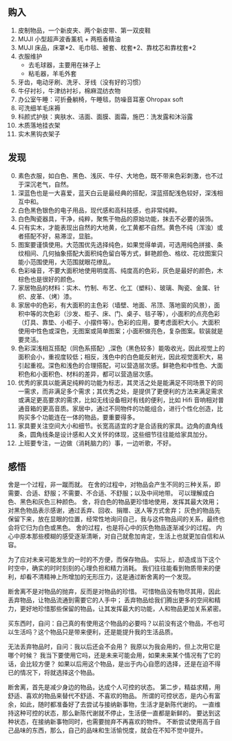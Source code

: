 ## 购入

1. 皮制物品，一个新皮夹、两个新皮带、第一双皮鞋
2. MUJI 小型超声波香薰机 + 两瓶香精油
3. MUJI 床品，床罩\*2、毛巾毯、被套、枕套\*2、靠枕芯和靠枕套\*2
4. 衣服维护
    - 去毛球器，主要用在袜子上
    - 粘毛器，羊毛外套
8. 牙齿，电动牙刷、洗牙、牙线（没有好的习惯）
4. 牛仔衬衫，牛津纺衬衫，棉麻混纺衣物
1. 办公室午睡：可折叠躺椅，午睡毯，防噪音耳塞 Ohropax soft
1. 可洗细羊毛床褥
1. 科颜式护肤：爽肤水、洁面、面膜、面霜，施巴：洗发露和沐浴露
1. 木质落地挂衣架
1. 实木黑钩衣架子

## 发现

0. 素色衣服，如白色、黑色、浅灰、牛仔、大地色，既不带来色彩刺激，也不过于深沉老气，自然。
0. 深蓝色也是一大喜爱，蓝天白云是最经典的搭配，深蓝搭配浅色较好，深浅相互中和。
0. 白色黑色银色的电子用品，现代感和高科技感，也非常纯粹。
0. 白色陶瓷器具，干净，纯粹，聚焦于物品的原始功能，抹去不必要的装饰。
0. 只有实木，才能表现出自然的大地黄，化工黄都不自然。黄色不纯（浑浊）或者搭配不好，易滞涩，显脏。
0. 图案要谨慎使用。大范围优先选择纯色，如果觉得单调，可选用纯色拼接、条纹相间、几何抽象搭配大面积纯色留白等方式，鲜艳颜色、格纹、花纹图案只能小范围使用，大范围就眼花缭乱。
0. 色彩噪音，不要大面积地使用明度高、纯度高的色彩，灰色是最好的颜色，木棕色也是很好的颜色。
0. 家居物品的材料：实木、竹制、布艺、化工（塑料）、玻璃、陶瓷、金属、针织、皮革、（烤）漆。
0. 家居中的色彩，有大面积的主色彩（墙壁、地面、吊顶、落地窗的风景），面积中等的次色彩（沙发、柜子、床、门、桌子、毯子等），小面积的点亮色彩（灯具、靠垫、小柜子、小摆件等）。色彩的应用，要考虑面积大小。大面积使用中性色或深色，无图案或简单图案；小面积做亮色，复杂图案。软装就是要灵活。
0. 色彩深浅相互搭配（同色系搭配）,深色（黑色较多）能吸收光，因此视觉上的面积会小，重视度较低；相反，浅色中的白色能反射光，因此视觉面积大，易引起重视。深色和浅色的合理搭配，可以营造层次感。鲜艳色和中性色、大面积色和小面积色、材料的差异，都可以营造层次感。
0. 优秀的家具以能满足纯粹的功能为标志，其灵活之处是能满足不同场景下的同一需求，而非满足多个需求；其优秀之处，是提供了更便利的方法来满足需求或满足更高要求的需求，比如无线设备相对有线的便利，比如 Hifi 音响相对普通音箱的更高音质。家居中，通过不同物件的功能组合，进行个性化创造，比购买多个功能连在一体的物品，要重要得多。
0. 家具要关注空间大小和细节。长宽高适宜的才是合适我的家具。边角的直角线条，圆角线条是设计感和人文关怀的体现，这些细节往往能给家具加分。
0. 上班要专注，一边做（消耗脑力的）事，一边听歌，不好。

## 感悟

舍是一个过程，非一蹴而就。
在舍的过程中，对物品会产生不同的三种关系，即需要、合适、舒服；不需要、不合适、不舒服；以及中间地带。
可以理解成白色、黑色和灰色三种颜色。
舍，将白色的物品更珍惜地使用，发挥其最大效用；
对黑色物品表示感谢，通过丢弃、回收、捐赠、送人等方式舍弃；
灰色的物品先保留下来，放在显眼的位置，经常性地询问自己，我与这件物品间的关系，最终也会将它归为白色或黑色。
舍的过程，也是将心中的灰色物品逐渐减少的过程。
内心中原本那些模糊的感受逐渐清晰，对自己就愈加肯定，生活上也就更加自信和从容。

为了应对未来可能发生的一时的不方便，而保存物品。
实际上，却造成当下这个时空中，确实的时时刻刻的心理负担和精力消耗。
我们往往能看到物质带来的便利，却看不清精神上所增加的无形压力，这是通过断舍离的一个发现。

断舍离不是对物品的抛弃，反而是对物品的珍惜。
可惜物品没有物尽其用，因此丢弃物品，让物品流通到需要它的人手中；
丢弃物品给我们腾出更多的空间和精力，更好地珍惜那些保留的物品，让其发挥最大的功能，人和物品更加关系紧密。

买东西时，自问：自己真的有使用这个物品的必要吗？以前没有这个物品，不也可以生活吗？这个物品只是带来便利，还是能提升我的生活品质。

无法丢弃物品时，自问：我以后还会不会用？
我原以为我会用的，但上次用它是哪个时候？
我当下要使用它吗，还是未来可能会用，如果未来某个情况有了它的话，会比较方便？
如果以后用这个物品，是出于内心自愿的选择，还是在迫不得已的情况下，将就选择这个物品。

断舍离，首先是减少身边的物品，达成个人可控的状态。
第二步，精益求精，用舒适、喜欢的物品来替代不舒适、不喜欢的物品。
所谓的可控状态，是内心有富余，如此，随时都准备好了去尝试与接纳新事物，生活才是新陈代谢的。
一直维持这种可控的状态，那么新陈代谢就不停止，生活便一直都是新鲜的。
要达到这种状态，在接纳新事物同时，也需要抛弃不再喜欢的物件。
不断尝试使用高于自己品味的东西，那么，自己的品味和生活愉悦度，就会在不知不觉中提升。